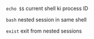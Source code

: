 ```echo $$```
current shell ki process ID


```bash```
nested session in same shell

```exist```
exit from nested sessions